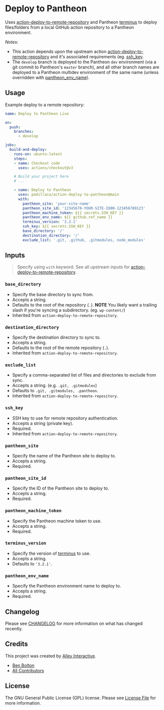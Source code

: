 # Deploy to Pantheon

Uses [action-deploy-to-remote-repository](https://github.com/padillaco/action-deploy-to-remote-repository) and Pantheon [terminus](https://docs.pantheon.io/terminus) to deploy files/folders from a local GitHub action repository to a Pantheon environment.

_Notes_:

- This action depends upon the upstream action [action-deploy-to-remote-repository](https://github.com/padillaco/action-deploy-to-remote-repository) and it's associated requirements (eg. [ssh_key](https://github.com/padillaco/action-deploy-to-remote-repository#ssh_key).
- The `develop` branch is deployed to the Pantheon `dev` environment (via a git commit to Pantheon's `master` branch), and all other branch names are deployed to a Pantheon multidev environment of the same name (unless overridden with [pantheon_env_name](#pantheon_env_name)).

## Usage

Example deploy to a remote repository:

```yml
name: Deploy to Pantheon Live

on:
  push:
    branches:
      - develop

jobs:
  build-and-deploy:
    runs-on: ubuntu-latest
    steps:
    - name: Checkout code
      uses: actions/checkout@v3

    # Build your project here
    # ...

    - name: Deploy to Pantheon
      uses: padillaco/action-deploy-to-pantheon@main
      with:
        pantheon_site: 'your-site-name'
        pantheon_site_id: '12345678-YOUR-SITE-ID00-123456789123'
        pantheon_machine_token: ${{ secrets.SSH_KEY }}
        pantheon_env_name: ${{ github.ref_name }}
        terminus_version: '3.2.1'
        ssh_key: ${{ secrets.SSH_KEY }}
        base_directory: '/'
        destination_directory: '/'
        exclude_list: '.git, .github, .gitmodules, node_modules'

```

## Inputs

> Specify using `with` keyword. See all upstream inputs for [action-deploy-to-remote-repository](https://github.com/padillaco/action-deploy-to-remote-repository).

### `base_directory`

- Specify the base directory to sync from.
- Accepts a string.
- Defaults to the root of the repository (`.`). **NOTE** You likely want a
  trailing slash if you're syncing a subdirectory. (eg. `wp-content/`)
- Inherited from `action-deploy-to-remote-repository`.

### `destination_directory`

- Specify the destination directory to sync to.
- Accepts a string.
- Defaults to the root of the remote repository (`.`).
- Inherited from `action-deploy-to-remote-repository`.

### `exclude_list`

- Specify a comma-separated list of files and directories to exclude from sync.
- Accepts a string. (e.g. `.git, .gitmodules`)
- Defaults to `.git, .gitmodules, .pantheon`.
- Inherited from `action-deploy-to-remote-repository`.

### `ssh_key`

- SSH key to use for remote repository authentication.
- Accepts a string (private key).
- Required.
- Inherited from `action-deploy-to-remote-repository`.

### `pantheon_site`

- Specify the name of the Pantheon site to deploy to.
- Accepts a string.
- Required.

### `pantheon_site_id`

- Specify the ID of the Pantheon site to deploy to.
- Accepts a string.
- Required.

### `pantheon_machine_token`

- Specify the Pantheon machine token to use.
- Accepts a string.
- Required.

### `terminus_version`

- Specify the version of [terminus](https://docs.pantheon.io/terminus) to use.
- Accepts a string.
- Defaults to `'3.2.1'`.

### `pantheon_env_name`

- Specify the Pantheon environment name to deploy to.
- Accepts a string.
- Required.

## Changelog

Please see [CHANGELOG](CHANGELOG.md) for more information on what has changed
recently.

## Credits

This project was created by [Alley Interactive](https://github.com/alleyinteractive).

- [Ben Bolton](https://github.com/benpbolton)
- [All Contributors](https://github.com/alleyinteractive/action-deploy-to-pantheon/graphs/contributors)

## License

The GNU General Public License (GPL) license. Please see [License File](LICENSE)
for more information.
